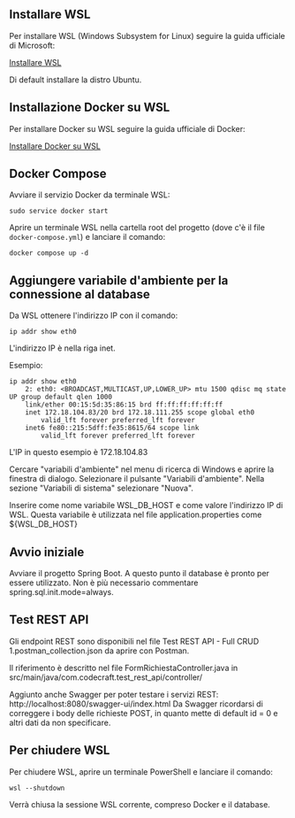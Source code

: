 ## Installare WSL

Per installare WSL (Windows Subsystem for Linux) seguire la guida ufficiale di Microsoft:

   [Installare WSL](https://docs.microsoft.com/it-it/windows/wsl/install)

Di default installare la distro Ubuntu.

## Installazione Docker su WSL

Per installare Docker su WSL seguire la guida ufficiale di Docker:

   [Installare Docker su WSL](https://docs.docker.com/engine/install/ubuntu/)

## Docker Compose

Avviare il servizio Docker da terminale WSL:

   ```
   sudo service docker start
   ```

Aprire un terminale WSL nella cartella root del progetto (dove c'è il file `docker-compose.yml`) e lanciare il comando:

   ```
   docker compose up -d
   ```

## Aggiungere variabile d'ambiente per la connessione al database

Da WSL ottenere l'indirizzo IP con il comando:

   ```
   ip addr show eth0
   ```

L'indirizzo IP è nella riga inet.

Esempio:

    ip addr show eth0
        2: eth0: <BROADCAST,MULTICAST,UP,LOWER_UP> mtu 1500 qdisc mq state UP group default qlen 1000
        link/ether 00:15:5d:35:86:15 brd ff:ff:ff:ff:ff:ff
        inet 172.18.104.83/20 brd 172.18.111.255 scope global eth0
            valid_lft forever preferred_lft forever
        inet6 fe80::215:5dff:fe35:8615/64 scope link
            valid_lft forever preferred_lft forever

L'IP in questo esempio è 172.18.104.83

Cercare "variabili d'ambiente" nel menu di ricerca di Windows e aprire la finestra di dialogo.
Selezionare il pulsante "Variabili d'ambiente".
Nella sezione "Variabili di sistema" selezionare "Nuova".

Inserire come nome variabile WSL_DB_HOST e come valore l'indirizzo IP di WSL.
Questa variabile è utilizzata nel file application.properties come ${WSL_DB_HOST}

## Avvio iniziale

Avviare il progetto Spring Boot.
A questo punto il database è pronto per essere utilizzato.
Non è più necessario commentare spring.sql.init.mode=always.


## Test REST API

Gli endpoint REST sono disponibili nel file Test REST API - Full CRUD 1.postman_collection.json da aprire con Postman.

Il riferimento è descritto nel file FormRichiestaController.java in src/main/java/com.codecraft.test_rest_api/controller/

Aggiunto anche Swagger per poter testare i servizi REST: http://localhost:8080/swagger-ui/index.html
Da Swagger ricordarsi di correggere i body delle richieste POST, in quanto mette di default id = 0 e altri dati da non specificare.

## Per chiudere WSL

Per chiudere WSL, aprire un terminale PowerShell e lanciare il comando:

   ```
   wsl --shutdown
   ```

Verrà chiusa la sessione WSL corrente, compreso Docker e il database.